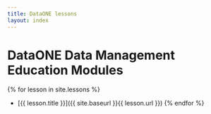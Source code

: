 ```yaml
---
title: DataONE lessons
layout: index
---
```


# DataONE Data Management Education Modules

{% for lesson in site.lessons %}
- [{{ lesson.title }}]({{ site.baseurl }}{{ lesson.url }})
{% endfor %}
